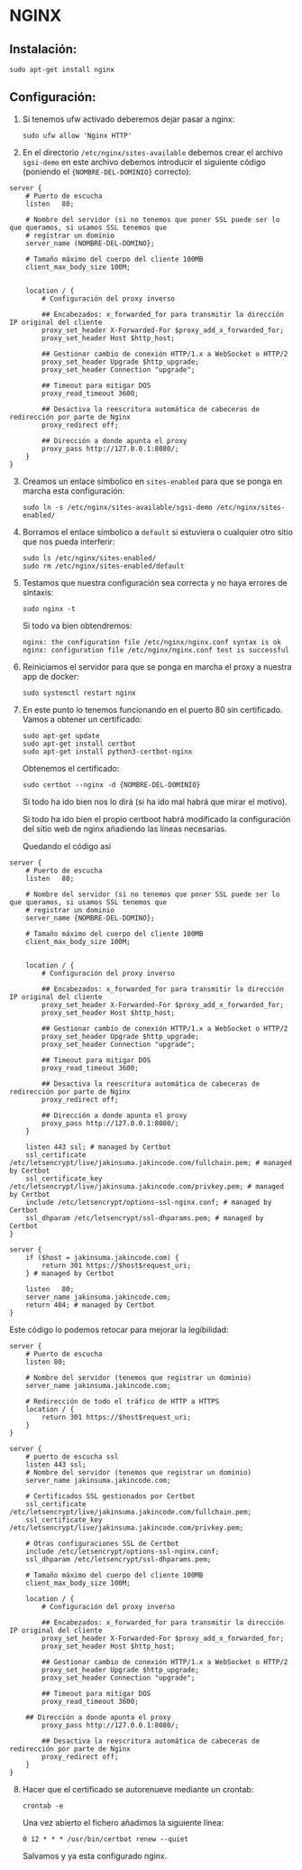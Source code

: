 # NGINX

## Instalación:

`sudo apt-get install nginx`

## Configuración:

1. Si tenemos ufw activado deberemos dejar pasar a nginx:

   `sudo ufw allow 'Nginx HTTP'`
2. En el directorio `/etc/nginx/sites-available` debemos crear el archivo `sgsi-demo` en este archivo debemos introducir el siguiente código (poniendo el `{NOMBRE-DEL-DOMINIO}` correcto):

```
server {
    # Puerto de escucha
    listen   80;

    # Nombre del servidor (si no tenemos que poner SSL puede ser lo que queramos, si usamos SSL tenemos que
    # registrar un dominio
    server_name (NOMBRE-DEL-DOMINO};

    # Tamaño máximo del cuerpo del cliente 100MB
    client_max_body_size 100M;


    location / {
        # Configuración del proxy inverso

        ## Encabezados: x_forwarded_for para transmitir la dirección IP original del cliente
        proxy_set_header X-Forwarded-For $proxy_add_x_forwarded_for;
        proxy_set_header Host $http_host;    

        ## Gestionar cambio de conexión HTTP/1.x a WebSocket o HTTP/2
        proxy_set_header Upgrade $http_upgrade;
        proxy_set_header Connection "upgrade";

        ## Timeout para mitigar DOS
        proxy_read_timeout 3600;

        ## Desactiva la reescritura automática de cabeceras de redirección por parte de Nginx
        proxy_redirect off;

        ## Dirección a donde apunta el proxy
        proxy_pass http://127.0.0.1:8080/;       
    }
}
```

3. Creamos un enlace símbolico en `sites-enabled` para que se ponga en marcha esta configuración:

   `sudo ln -s /etc/nginx/sites-available/sgsi-demo /etc/nginx/sites-enabled/`
4. Borramos el enlace símbolico a `default` si estuviera o cualquier otro sitio que nos pueda interferir:

   `sudo ls /etc/nginx/sites-enabled/`\
   `sudo rm /etc/nginx/sites-enabled/default`
5. Testamos que nuestra configuración sea correcta y no haya errores de sintaxis:

   `sudo nginx -t`

   Si todo va bien obtendremos:

   ```
   nginx: the configuration file /etc/nginx/nginx.conf syntax is ok
   nginx: configuration file /etc/nginx/nginx.conf test is successful
   ```
6. Reiniciamos el servidor para que se ponga en marcha el proxy a nuestra app de docker:

   `sudo systemctl restart nginx`
7. En este punto lo tenemos funcionando en el puerto 80 sin certificado. Vamos a obtener un certificado:

   `sudo apt-get update`\
   `sudo apt-get install certbot`\
   `sudo apt-get install python3-certbot-nginx`

   Obtenemos el certificado:

   `sudo certbot --nginx -d {NOMBRE-DEL-DOMINIO}`

   Si todo ha ido bien nos lo dirá (si ha ido mal habrá que mirar el motivo).

   Si todo ha ido bien el propio certboot habrá modificado la configuración del sitio web de nginx añadiendo las líneas necesarias.

   Quedando el código así

```
server {
    # Puerto de escucha
    listen   80;

    # Nombre del servidor (si no tenemos que poner SSL puede ser lo que queramos, si usamos SSL tenemos que
    # registrar un dominio
    server_name {NOMBRE-DEL-DOMINO};

    # Tamaño máximo del cuerpo del cliente 100MB
    client_max_body_size 100M;


    location / {
        # Configuración del proxy inverso

        ## Encabezados: x_forwarded_for para transmitir la dirección IP original del cliente
        proxy_set_header X-Forwarded-For $proxy_add_x_forwarded_for;
        proxy_set_header Host $http_host;    

        ## Gestionar cambio de conexión HTTP/1.x a WebSocket o HTTP/2
        proxy_set_header Upgrade $http_upgrade;
        proxy_set_header Connection "upgrade";

        ## Timeout para mitigar DOS
        proxy_read_timeout 3600;

        ## Desactiva la reescritura automática de cabeceras de redirección por parte de Nginx
        proxy_redirect off;

        ## Dirección a donde apunta el proxy
        proxy_pass http://127.0.0.1:8080/;
    }

    listen 443 ssl; # managed by Certbot
    ssl_certificate /etc/letsencrypt/live/jakinsuma.jakincode.com/fullchain.pem; # managed by Certbot
    ssl_certificate_key /etc/letsencrypt/live/jakinsuma.jakincode.com/privkey.pem; # managed by Certbot
    include /etc/letsencrypt/options-ssl-nginx.conf; # managed by Certbot
    ssl_dhparam /etc/letsencrypt/ssl-dhparams.pem; # managed by Certbot
}

server {
    if ($host = jakinsuma.jakincode.com) {
        return 301 https://$host$request_uri;
    } # managed by Certbot

    listen   80;
    server_name jakinsuma.jakincode.com;
    return 404; # managed by Certbot
}
```

Este código lo podemos retocar para mejorar la legibilidad:

```
server {
    # Puerto de escucha
    listen 80;

    # Nombre del servidor (tenemos que registrar un dominio)
    server_name jakinsuma.jakincode.com;

    # Redirección de todo el tráfico de HTTP a HTTPS
    location / {
        return 301 https://$host$request_uri;
    }
}

server {
    # puerto de escucha ssl
    listen 443 ssl;
    # Nombre del servidor (tenemos que registrar un dominio)
    server_name jakinsuma.jakincode.com;

    # Certificados SSL gestionados por Certbot
    ssl_certificate /etc/letsencrypt/live/jakinsuma.jakincode.com/fullchain.pem;
    ssl_certificate_key /etc/letsencrypt/live/jakinsuma.jakincode.com/privkey.pem;

    # Otras configuraciones SSL de Certbot
    include /etc/letsencrypt/options-ssl-nginx.conf;
    ssl_dhparam /etc/letsencrypt/ssl-dhparams.pem;

    # Tamaño máximo del cuerpo del cliente 100MB
    client_max_body_size 100M;

    location / {
        # Configuración del proxy inverso

        ## Encabezados: x_forwarded_for para transmitir la dirección IP original del cliente
        proxy_set_header X-Forwarded-For $proxy_add_x_forwarded_for;
        proxy_set_header Host $http_host;

        ## Gestionar cambio de conexión HTTP/1.x a WebSocket o HTTP/2
        proxy_set_header Upgrade $http_upgrade;
        proxy_set_header Connection "upgrade";

        ## Timeout para mitigar DOS
        proxy_read_timeout 3600;

	## Dirección a donde apunta el proxy
        proxy_pass http://127.0.0.1:8080/;

        ## Desactiva la reescritura automática de cabeceras de redirección por parte de Nginx
        proxy_redirect off;
    }
}
```

8. Hacer que el certificado se autorenueve mediante un crontab:

   `crontab -e`

   Una vez abierto el fichero añadimos la siguiente línea:

   `0 12 * * * /usr/bin/certbot renew --quiet`

   Salvamos y ya esta configurado nginx.
